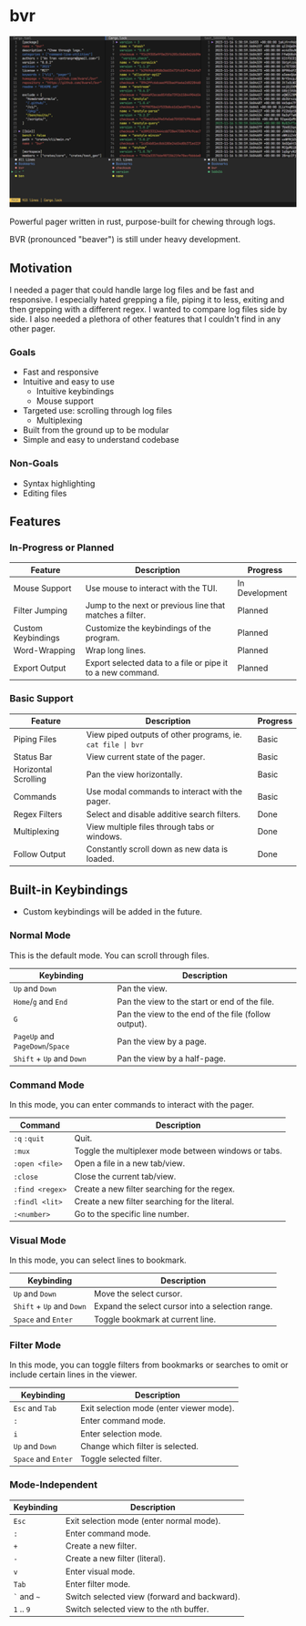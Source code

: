 # bvr

![BVR CLI](assets/simple.png)

Powerful pager written in rust, purpose-built for chewing through logs.

BVR (pronounced "beaver") is still under heavy development.

## Motivation

I needed a pager that could handle large log files and be fast and responsive.
I especially hated grepping a file, piping it to less, exiting and then grepping
with a different regex. I wanted to compare log files side by side. I also needed
a plethora of other features that I couldn't find in any other pager.

### Goals
* Fast and responsive
* Intuitive and easy to use
  * Intuitive keybindings
  * Mouse support
* Targeted use: scrolling through log files
  * Multiplexing
* Built from the ground up to be modular
* Simple and easy to understand codebase

### Non-Goals
* Syntax highlighting
* Editing files

## Features

### In-Progress or Planned
| Feature            | Description                                                 | Progress       |
| ------------------ | ----------------------------------------------------------- | -------------- |
| Mouse Support      | Use mouse to interact with the TUI.                         | In Development |
| Filter Jumping     | Jump to the next or previous line that matches a filter.    | Planned        |
| Custom Keybindings | Customize the keybindings of the program.                   | Planned        |
| Word-Wrapping      | Wrap long lines.                                            | Planned        |
| Export Output      | Export selected data to a file or pipe it to a new command. | Planned        |

### Basic Support
| Feature              | Description                                                 | Progress |
| -------------------- | ----------------------------------------------------------- | -------- |
| Piping Files         | View piped outputs of other programs, ie. `cat file \| bvr` | Basic    |
| Status Bar           | View current state of the pager.                            | Basic    |
| Horizontal Scrolling | Pan the view horizontally.                                  | Basic    |
| Commands             | Use modal commands to interact with the pager.              | Basic    |
| Regex Filters        | Select and disable additive search filters.                 | Done     |
| Multiplexing         | View multiple files through tabs or windows.                | Done     |
| Follow Output        | Constantly scroll down as new data is loaded.               | Done     |

## Built-in Keybindings
* Custom keybindings will be added in the future.

### Normal Mode
This is the default mode. You can scroll through files.

| Keybinding                      | Description                                          |
| ------------------------------- | ---------------------------------------------------- |
| `Up` and `Down`                 | Pan the view.                                        |
| `Home`/`g` and `End`            | Pan the view to the start or end of the file.        |
| `G`                             | Pan the view to the end of the file (follow output). |
| `PageUp` and `PageDown`/`Space` | Pan the view by a page.                              |
| `Shift` + `Up` and `Down`       | Pan the view by a half-page.                         |

### Command Mode
In this mode, you can enter commands to interact with the pager.

| Command         | Description                                          |
| --------------- | ---------------------------------------------------- |
| `:q` `:quit`    | Quit.                                                |
| `:mux`          | Toggle the multiplexer mode between windows or tabs. |
| `:open <file>`  | Open a file in a new tab/view.                       |
| `:close`        | Close the current tab/view.                          |
| `:find <regex>` | Create a new filter searching for the regex.         |
| `:findl <lit>`  | Create a new filter searching for the literal.       |
| `:<number>`     | Go to the specific line number.                      |

### Visual Mode
In this mode, you can select lines to bookmark.

| Keybinding                | Description                                      |
| ------------------------- | ------------------------------------------------ |
| `Up` and `Down`           | Move the select cursor.                          |
| `Shift` + `Up` and `Down` | Expand the select cursor into a selection range. |
| `Space` and `Enter`       | Toggle bookmark at current line.                 |

### Filter Mode
In this mode, you can toggle filters from bookmarks or searches to omit or include certain lines in the viewer.

| Keybinding          | Description                              |
| ------------------- | ---------------------------------------- |
| `Esc` and `Tab`     | Exit selection mode (enter viewer mode). |
| `:`                 | Enter command mode.                      |
| `i`                 | Enter selection mode.                    |
| `Up` and `Down`     | Change which filter is selected.         |
| `Space` and `Enter` | Toggle selected filter.                  |

### Mode-Independent
| Keybinding      | Description                                  |
| --------------- | -------------------------------------------- |
| `Esc`           | Exit selection mode (enter normal mode).     |
| `:`             | Enter command mode.                          |
| `+`             | Create a new filter.                         |
| `-`             | Create a new filter (literal).               |
| `v`             | Enter visual mode.                           |
| `Tab`           | Enter filter mode.                           |
| `` ` `` and `~` | Switch selected view (forward and backward). |
| `1` .. `9`      | Switch selected view to the `n`th buffer.    |
